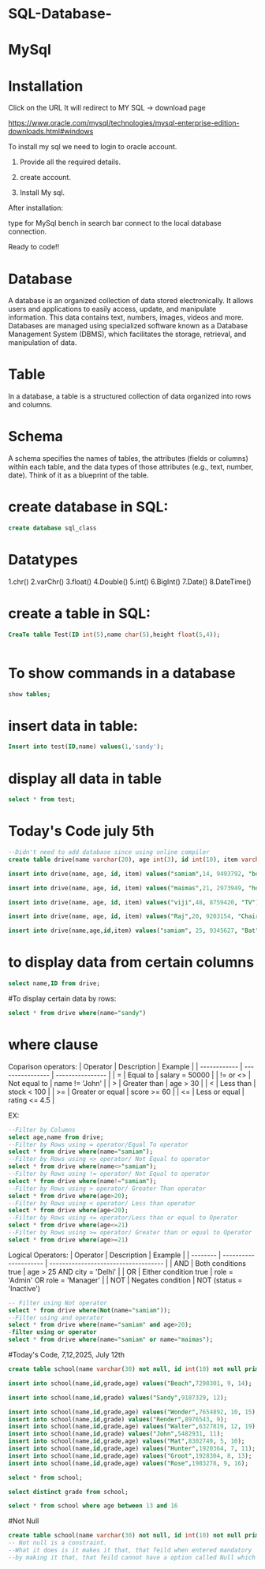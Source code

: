 # SQL-Database-
# MySql

# Installation
Click on the URL It will redirect to MY SQL -> download page

[https://www.oracle.com/mysql/technologies/mysql-enterprise-edition-downloads.html#windows
](https://dev.mysql.com/downloads/file/?id=541636)

To install my sql we need to login to oracle account.

1. Provide all the required details.

2. create account.

3. Install My sql.


After installation:

type for MySql bench in search bar connect to the local database connection.

Ready to code!!

# Database

A database is an organized collection of data stored electronically. It allows users and applications to easily access, update, and manipulate information. This data contains text, numbers, images, videos and more. Databases are managed using specialized software known as a Database Management System (DBMS), which facilitates the storage, retrieval, and manipulation of data.

# Table

In a database, a table is a structured collection of data organized into rows and columns. 

# Schema
A schema specifies the names of tables, the attributes (fields or columns) within each table, and the data types of those attributes (e.g., text, number, date). Think of it as a blueprint of the table.

# create database in SQL:

```sql
create database sql_class
```

# Datatypes
1.chr()
2.varChr()
3.float()
4.Double()
5.int()
6.BigInt()
7.Date()
8.DateTime()

# create a table in SQL:

```sql
CreaTe table Test(ID int(5),name char(5),height float(5,4));



```

# To show commands in a database

```sql
show tables;
```
# insert data in table:

```sql
Insert into test(ID,name) values(1,'sandy');
```

# display all data in table

```sql
select * from test;
```

# Today's Code july 5th
```sql
--Didn't need to add database since using online compiler
create table drive(name varchar(20), age int(3), id int(10), item varchar(200));

insert into drive(name, age, id, item) values("samiam",14, 9493792, "book");

insert into drive(name, age, id, item) values("maimas",21, 2973949, "hooks");

insert into drive(name, age, id, item) values("viji",48, 8759420, "TV");

insert into drive(name, age, id, item) values("Raj",20, 9203154, "Chair");

insert into drive(name,age,id,item) values("samiam", 25, 9345627, "Bat");
```

# to display data from certain columns
```sql
select name,ID from drive;
```
#To display certain data by rows:
```sql
select * from drive where(name="sandy")
```

# where clause
Coparison operators:
| Operator     | Description      | Example          |
| ------------ | ---------------- | ---------------- |
| =          | Equal to         | salary = 50000 |
| != or <> | Not equal to     | name != 'John' |
| >          | Greater than     | age > 30       |
| <          | Less than        | stock < 100    |
| >=         | Greater or equal | score >= 60    |
| <=         | Less or equal    | rating <= 4.5  |

EX:
```sql
--Filter by Columns
select age,name from drive;
--Filter by Rows using = operator/Equal To operator
select * from drive where(name="samiam");
--Filter by Rows using <> operator/ Not Equal to operator
select * from drive where(name<>"samiam");
--Filter by Rows using != operator/ Not Equal to operator
select * from drive where(name!="samiam");
--Filter by Rows using > operator/ Greater Than operator
select * from drive where(age>20);
--Filter by Rows using < operator/ Less than operator
select * from drive where(age<20);
--Filter by Rows using <= operator/Less than or equal to Operator
select * from drive where(age<=21)
--Filter by Rows using >= operator/ Greater than or equal to Operator
select * from drive where(age>=21)
```
Logical Operators:
| Operator | Description           | Example                              |
| -------- | --------------------- | ------------------------------------ |
| AND    | Both conditions true  | age > 25 AND city = 'Delhi'        |
| OR     | Either condition true | role = 'Admin' OR role = 'Manager' |
| NOT    | Negates condition     | NOT (status = 'Inactive')          

```sql
-- Filter using Not operator
select * from drive where(Not(name="samiam"));
--Filter using and operator
select * from drive where(name="samiam" and age>20);
-filter using or operator
select * from drive where(name="samiam" or name="maimas");
```
#Today's Code, 7,12,2025, July 12th
```sql
create table school(name varchar(30) not null, id int(10) not null primary key,age int(5),grade int(3) not null);

insert into school(name,id,grade,age) values("Beach",7298301, 9, 14);

insert into school(name,id,grade) values("Sandy",9187329, 12);

insert into school(name,id,grade,age) values("Wonder",7654892, 10, 15);
insert into school(name,id,grade) values("Render",8976543, 9);
insert into school(name,id,grade,age) values("Walter",6327819, 12, 19);
insert into school(name,id,grade) values("John",5482931, 11);
insert into school(name,id,grade,age) values("Mat",8302749, 5, 10);
insert into school(name,id,grade,age) values("Hunter",1920364, 7, 11);
insert into school(name,id,grade,age) values("Groot",1928304, 8, 13);
insert into school(name,id,grade,age) values("Rose",1983278, 9, 16);

select * from school;

select distinct grade from school;

select * from school where age between 13 and 16
```
#Not Null
```sql
create table school(name varchar(30) not null, id int(10) not null primary key,age int(5),grade int(3) not null);
-- Not null is a constraint.
--What it does is it makes it that, that feild when entered mandatory
--by making it that, that feild cannot have a option called Null which mean nothing
```
